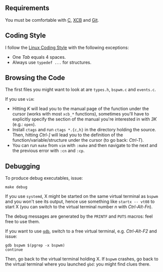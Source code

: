 ## Requirements

You must be comfortable with [C][1], [XCB][2] and [Git][3].

## Coding Style

I follow the [Linux Coding Style][4] with the following exceptions:
- One *Tab* equals 4 spaces.
- Always use `typedef ...` for structures.

## Browsing the Code

The first files you might want to look at are `types.h`, `bspwm.c` and `events.c`.

If you use `vim`:
- Hitting *K* will lead you to the manual page of the function under the cursor (works with most `xcb_*` functions), sometimes you'll have to explicitly specify the section of the manual you're interested in with *3K* (e.g.: `open`).
- Install `ctags` and run `ctags *.{c,h}` in the directory holding the source. Then, hitting *Ctrl-]* will lead you to the definition of the function/variable/structure under the cursor (to go back: *Ctrl-T*).
- You can run `make` from `vim` with `:make` and then navigate to the next and the previous error with `:cn` and `:cp`.

## Debugging

To produce debug executables, issue:
```
make debug
```

If you use `systemd`, X might be started on the same virtual terminal as `bspwm` and you won't see its output, hence use something like `startx -- vt08` to start X (you can switch to the virtual terminal number *n* with *Ctrl-Alt-Fn*).

The debug messages are generated by the `PRINTF` and `PUTS` macros: feel free to use them.

If you want to use [`gdb`][5], switch to a free virtual terminal, e.g. *Ctrl-Alt-F2* and issue:

```
gdb bspwm $(pgrep -x bspwm)
continue
```

Then, go back to the virtual terminal holding X. If `bspwm` crashes, go back to the virtual terminal where you launched `gbd`: you might find clues there.

[1]: http://cm.bell-labs.com/cm/cs/cbook/
[2]: http://www.x.org/releases/X11R7.5/doc/libxcb/tutorial/
[3]: http://git-scm.com/documentation
[4]: http://www.kernel.org/doc/Documentation/CodingStyle
[5]: http://sourceware.org/gdb/current/onlinedocs/gdb/

